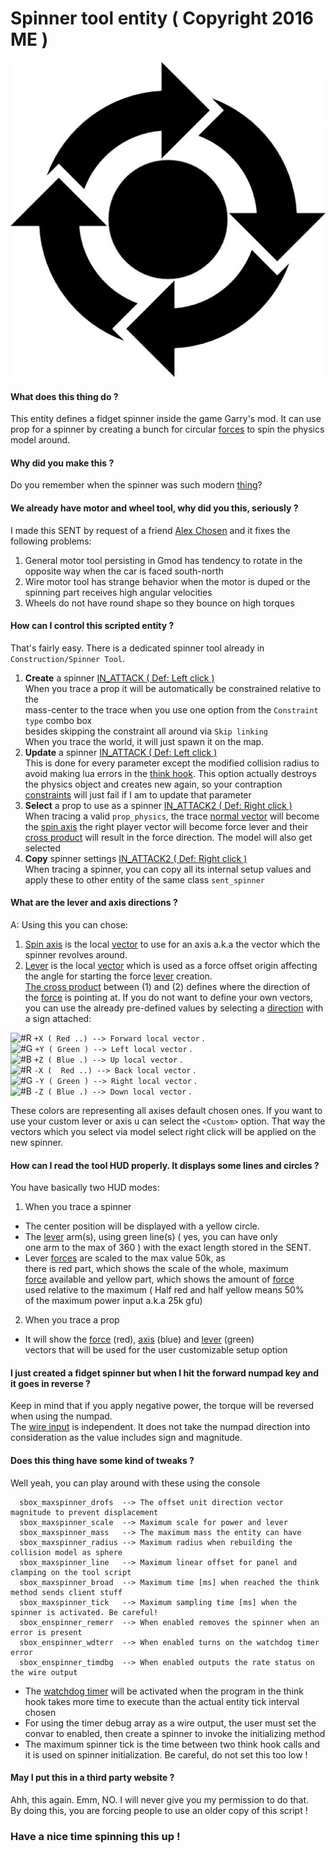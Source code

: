 # Spinner tool entity ( Copyright 2016 ME )

![SpinnerTool](https://raw.githubusercontent.com/dvdvideo1234/SpinnerTool/master/data/pictures/icon.jpg)

#### What does this thing do ?
This entity defines a fidget spinner inside the game Garry's mod.
It can use prop for a spinner by creating a bunch for circular [forces][force_ref]
to spin the physics model around.

#### Why did you make this ?
Do you remember when the spinner was such modern [thing](https://en.wikipedia.org/wiki/Fidget_spinner)?

#### We already have motor and wheel tool, why did you this, seriously ?
I made this SENT by request of a friend [Alex Chosen](steamcommunity.com/id/AlexChosen) and it fixes the following problems:
1. General motor tool persisting in Gmod has tendency to rotate in the opposite way when
the car is faced south-north
2. Wire motor tool has strange behavior when the motor is duped or the spinning part
receives high angular velocities
3. Wheels do not have round shape so they bounce on high torques

#### How can I control this scripted entity ?
That's fairly easy. There is a dedicated spinner tool already in `Construction/Spinner Tool`.
  1. **Create** a spinner [IN_ATTACK ( Def: Left click )](https://wiki.garrysmod.com/page/Enums/IN) \
    When you trace a prop it will be automatically be constrained relative to the\
      mass-center to the trace when you use one option from the `Constraint type` combo box\
      besides skipping the constraint all around via `Skip linking`\
    When you trace the world, it will just spawn it on the map.
  2. **Update** a spinner [IN_ATTACK ( Def: Left click )](https://wiki.garrysmod.com/page/Enums/IN) \
    This is done for every parameter except the modified collision radius to
      avoid making lua errors in the [think hook](https://wiki.garrysmod.com/page/GM/Think). This option actually destroys
      the physics object and creates new again, so your contraption [constraints](https://wiki.garrysmod.com/page/constraint)
      will just fail if I am to update that parameter
  3. **Select** a prop to use as a spinner [IN_ATTACK2 ( Def: Right click )](https://wiki.garrysmod.com/page/Enums/IN) \
    When tracing a valid `prop_physics`, the trace [normal vector](https://en.wikipedia.org/wiki/Normal_(geometry)) will become the
      [spin axis][axis_ref] the right player vector will become force lever and their [cross product][cross_ref]
      will result in the force direction. The model will also get selected
  4. **Copy** spinner settings [IN_ATTACK2 ( Def: Right click )](https://wiki.garrysmod.com/page/Enums/IN) \
    When tracing a spinner, you can copy all its internal setup values and
      apply these to other entity of the same class `sent_spinner`

#### What are the lever and axis directions ?
A: Using this you can chose:
  1. [Spin axis][axis_ref] is the local [vector][vector_ref] to use for an axis
  a.k.a the vector which the spinner revolves around.
  2. [Lever][force_ref] is the local [vector][vector_ref] which is used as a
  force offset origin affecting the angle for starting the force [lever][lever_ref] creation.\
  [The cross product][cross_ref] between (1) and (2) defines
  where the direction of the [force][force_ref] is pointing at. If you do not want to define your own vectors,
  you can use the already pre-defined values by selecting a [direction][direction_ref] with a sign attached:

![#R][ref_cl_red]   ```+X ( Red ..) --> Forward local vector``` .\
![#G][ref_cl_green] ```+Y ( Green ) --> Left local vector``` .\
![#B][ref_cl_blue]  ```+Z ( Blue .) --> Up local vector``` .\
![#R][ref_cl_red]   ```-X (  Red ..) --> Back local vector``` .\
![#G][ref_cl_green] ```-Y ( Green ) --> Right local vector``` .\
![#B][ref_cl_blue]  ```-Z ( Blue .) --> Down local vector``` .

These colors are representing all axises default chosen ones.
If you want to use your custom lever or axis u can select the `<Custom>`
option. That way the vectors which you select via model select right click
will be applied on the new spinner.

#### How can I read the tool HUD properly. It displays some lines and circles ?
You have basically two HUD modes:
1. When you trace a spinner
* The center position will be displayed with a yellow circle.
* The [lever][lever_ref] arm(s), using green line(s) ( yes, you can have only\
      one arm to the max of 360 ) with the exact length stored in the SENT.
* Lever [forces][force_ref] are scaled to the max value 50k, as\
      there is red part, which shows the scale of the whole, maximum\
      [force][force_ref] available and yellow part, which shows the amount of [force][force_ref]\
      used relative to the maximum ( Half red and half yellow means 50%\
      of the maximum power input a.k.a 25k gfu)
2. When you trace a prop
* It will show the [force][force_ref] (red), [axis][axis_ref] (blue) and [lever][lever_ref] (green)\
vectors that will be used for the user customizable setup option

#### I just created a fidget spinner but when I hit the forward numpad key and it goes in reverse ?
Keep in mind that if you apply negative power, the torque will be reversed when using the numpad.\
The [wire input](https://github.com/wiremod/wire/blob/master/lua/wire/server/wirelib.lua#L106) is independent. It does not take the
numpad direction into consideration as the value includes sign and magnitude.

#### Does this thing have some kind of tweaks ?
Well yeah, you can play around with these using the console
```
  sbox_maxspinner_drofs  --> The offset unit direction vector magnitude to prevent displacement
  sbox_maxspinner_scale  --> Maximum scale for power and lever
  sbox_maxspinner_mass   --> The maximum mass the entity can have
  sbox_maxspinner_radius --> Maximum radius when rebuilding the collision model as sphere
  sbox_maxspinner_line   --> Maximum linear offset for panel and clamping on the tool script
  sbox_maxspinner_broad  --> Maximum time [ms] when reached the think method sends client stuff
  sbox_maxspinner_tick   --> Maximum sampling time [ms] when the spinner is activated. Be careful!
  sbox_enspinner_remerr  --> When enabled removes the spinner when an error is present
  sbox_enspinner_wdterr  --> When enabled turns on the watchdog timer error
  sbox_enspinner_timdbg  --> When enabled outputs the rate status on the wire output
```
* The [watchdog timer](https://en.wikipedia.org/wiki/Watchdog_timer) will be activated when the program in the think
  hook takes more time to execute than the actual entity tick interval chosen
* For using the timer debug array as a wire output, the user must set the convar
  to enabled, then create a spinner to invoke the initializing method
* The maximum spinner tick is the time between two think hook calls
  and it is used on spinner initialization. Be careful, do not set this too low !

#### May I put this in a third party website ?
Ahh, this again. Emm, NO. I will never give you my permission to do that.\
By doing this, you are forcing people to use an older copy of this script !


### Have a nice time spinning this up !

[force_ref]: https://en.wikipedia.org/wiki/Force
[lever_ref]: https://en.wikipedia.org/wiki/Lever
[axis_ref]: https://en.wikipedia.org/wiki/Rotation_around_a_fixed_axis
[vector_ref]: https://en.wikipedia.org/wiki/Euclidean_vector
[direction_ref]: https://en.wikipedia.org/wiki/Direction_vector
[cross_ref]: https://en.wikipedia.org/wiki/Cross_product
[ref_cl_red]: https://placehold.it/15/ff0000/000000?text=+
[ref_cl_green]: https://placehold.it/15/00ff00/000000?text=+
[ref_cl_blue]: https://placehold.it/15/0000ff/000000?text=+
